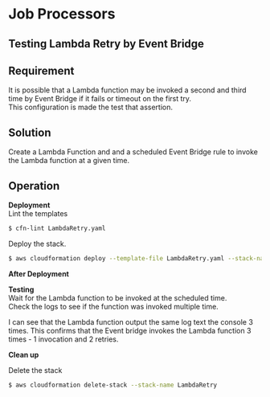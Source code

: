 # Job Processors

## Testing Lambda Retry by Event Bridge

## Requirement

It is possible that a Lambda function may be invoked a second and third time by Event Bridge if it fails or timeout on the first try.  
This configuration is made the test that assertion.

## Solution
Create a Lambda Function and and a scheduled Event Bridge rule to invoke the Lambda function at a given time.
## Operation

**Deployment**  
Lint the templates

```bash
$ cfn-lint LambdaRetry.yaml

```

Deploy the stack.

```bash
$ aws cloudformation deploy --template-file LambdaRetry.yaml --stack-name LambdaRetry --capabilities CAPABILITY_NAMED_IAM
```

**After Deployment**

**Testing**  
Wait for the Lambda function to be invoked at the scheduled time.  
Check the logs to see if the function was invoked multiple time.

I can see that the Lambda function output the same log text the console 3 times. This confirms that the Event bridge invokes the Lambda function 3 times - 1 invocation and 2 retries. 

**Clean up**

Delete the stack

```bash
$ aws cloudformation delete-stack --stack-name LambdaRetry
```
